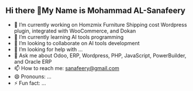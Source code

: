 ## Hi there 👋My Name is Mohammad AL-Sanafeery

- 🔭 I’m currently working on Homzmix Furniture Shipping cost Wordpress plugin, integrated with WooCommerce, and Dokan
- 🌱 I’m currently learning AI tools programming
- 👯 I’m looking to collaborate on AI tools development
- 🤔 I’m looking for help with ...
- 💬 Ask me about Odoo, ERP, Wordpress, PHP, JavaScript, PowerBuilder, and Oracle ERP
- 📫 How to reach me: sanafeery@gmail.com
- 😄 Pronouns: ...
- ⚡ Fun fact: ...


